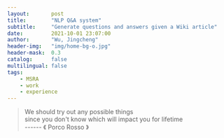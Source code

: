```yaml
---
layout:       post
title:        "NLP Q&A system"
subtitle:     "Generate questions and answers given a Wiki article"
date:         2021-10-01 23:07:00
author:       "Wu, Jingcheng"
header-img:   "img/home-bg-o.jpg"
header-mask:  0.3
catalog:      false
multilingual: false
tags:
    - MSRA
    - work
    - experience
---
```


> We should try out any possible things
> <br/>
> since you don't know which will impact you for lifetime
> <br/>
>                     ------ 《 Porco Rosso 》